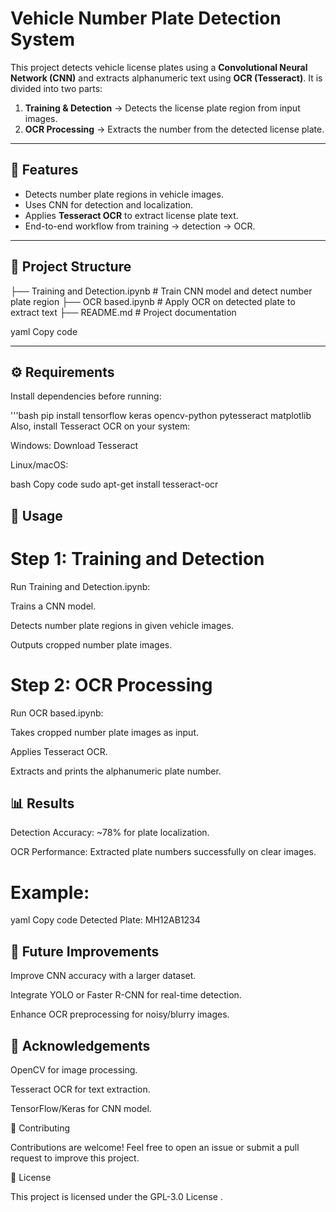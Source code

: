# Vehicle Number Plate Detection System  

This project detects vehicle license plates using a **Convolutional Neural Network (CNN)** and extracts alphanumeric text using **OCR (Tesseract)**. It is divided into two parts:  
1. **Training & Detection** → Detects the license plate region from input images.  
2. **OCR Processing** → Extracts the number from the detected license plate.  

---

## 🚀 Features  
- Detects number plate regions in vehicle images.  
- Uses CNN for detection and localization.  
- Applies **Tesseract OCR** to extract license plate text.  
- End-to-end workflow from training → detection → OCR.  

---

## 📂 Project Structure  

├── Training and Detection.ipynb  # Train CNN model and detect number plate region
├── OCR based.ipynb               # Apply OCR on detected plate to extract text
├── README.md                     # Project documentation

yaml
Copy code

---

## ⚙️ Requirements  
Install dependencies before running:  

'''bash
pip install tensorflow keras opencv-python pytesseract matplotlib
Also, install Tesseract OCR on your system:

Windows: Download Tesseract

Linux/macOS:

bash
Copy code
sudo apt-get install tesseract-ocr

## 📖 Usage

# Step 1: Training and Detection
Run Training and Detection.ipynb:

Trains a CNN model.

Detects number plate regions in given vehicle images.

Outputs cropped number plate images.

# Step 2: OCR Processing
Run OCR based.ipynb:

Takes cropped number plate images as input.

Applies Tesseract OCR.

Extracts and prints the alphanumeric plate number.

## 📊 Results
Detection Accuracy: ~78% for plate localization.

OCR Performance: Extracted plate numbers successfully on clear images.

# Example:

yaml
Copy code
Detected Plate: MH12AB1234

## 🔮 Future Improvements
Improve CNN accuracy with a larger dataset.

Integrate YOLO or Faster R-CNN for real-time detection.

Enhance OCR preprocessing for noisy/blurry images.

## 🙌 Acknowledgements
OpenCV for image processing.

Tesseract OCR for text extraction.

TensorFlow/Keras for CNN model.

🤝 Contributing

Contributions are welcome! Feel free to open an issue or submit a pull request to improve this project.

📜 License

This project is licensed under the GPL-3.0 License .

